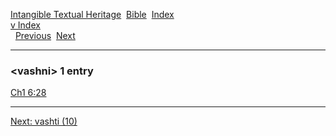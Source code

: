 [Intangible Textual Heritage](../../index)  [Bible](../index) 
[Index](index)   
[v Index](_v_)  
  [Previous](c12081)  [Next](c12083) 

------------------------------------------------------------------------

### &lt;vashni&gt; 1 entry

[Ch1 6:28](../kjv/ch1006.htm#028)  

------------------------------------------------------------------------

[Next: vashti (10)](c12083)
